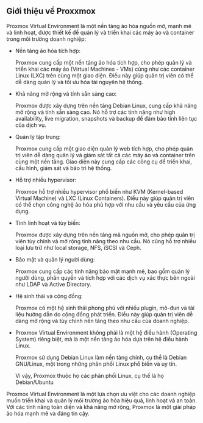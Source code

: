 ## Giới thiệu về Proxxmox

Proxmox Virtual Environment là một nền tảng ảo hóa nguồn mở, mạnh mẽ và linh hoạt, được thiết kế để quản lý và triển khai các máy ảo và container trong môi trường doanh nghiệp:

  + Nền tảng ảo hóa tích hợp:

    Proxmox cung cấp một nền tảng ảo hóa tích hợp, cho phép quản lý và triển khai các máy ảo (Virtual Machines - VMs) cũng như các container Linux (LXC) trên cùng một giao diện. Điều này giúp quản trị viên có thể dễ dàng quản lý và tối ưu hóa tài nguyên hệ thống.

  + Khả năng mở rộng và tính sẵn sàng cao:

    Proxmox được xây dựng trên nền tảng Debian Linux, cung cấp khả năng mở rộng và tính sẵn sàng cao. Nó hỗ trợ các tính năng như high availability, live migration, snapshots và backup để đảm bảo tính liên tục của dịch vụ.

  + Quản lý tập trung:

    Proxmox cung cấp một giao diện quản lý web tích hợp, cho phép quản trị viên dễ dàng quản lý và giám sát tất cả các máy ảo và container trên cùng một nền tảng. Giao diện này cung cấp các công cụ để triển khai, cấu hình, giám sát và bảo trì hệ thống.

  + Hỗ trợ nhiều hypervisor:

    Proxmox hỗ trợ nhiều hypervisor phổ biến như KVM (Kernel-based Virtual Machine) và LXC (Linux Containers). Điều này giúp quản trị viên có thể chọn công nghệ ảo hóa phù hợp với nhu cầu và yêu cầu của ứng dụng.

  + Tính linh hoạt và tùy biến:
 
    Proxmox được xây dựng trên nền tảng mã nguồn mở, cho phép quản trị viên tùy chỉnh và mở rộng tính năng theo nhu cầu. Nó cũng hỗ trợ nhiều loại lưu trữ như local storage, NFS, iSCSI và Ceph.

  + Bảo mật và quản lý người dùng:
    
    Proxmox cung cấp các tính năng bảo mật mạnh mẽ, bao gồm quản lý người dùng, phân quyền và tích hợp với các dịch vụ xác thực bên ngoài như LDAP và Active Directory.

  + Hệ sinh thái và cộng đồng:
    
    Proxmox có một hệ sinh thái phong phú với nhiều plugin, mô-đun và tài liệu hướng dẫn do cộng đồng phát triển. Điều này giúp quản trị viên dễ dàng mở rộng và tùy chỉnh nền tảng theo nhu cầu của doanh nghiệp.

  + Proxmox Virtual Environment không phải là một hệ điều hành (Operating System) riêng biệt, mà là một nền tảng ảo hóa dựa trên hệ điều hành Linux.

    Proxmox sử dụng Debian Linux làm nền tảng chính, cụ thể là Debian GNU/Linux, một trong những phân phối Linux phổ biến và uy tín.

    Vì vậy, Proxmox thuộc họ các phân phối Linux, cụ thể là họ Debian/Ubuntu

Proxmox Virtual Environment là một lựa chọn ưu việt cho các doanh nghiệp muốn triển khai và quản lý môi trường ảo hóa hiệu quả, linh hoạt và an toàn. Với các tính năng toàn diện và khả năng mở rộng, Proxmox là một giải pháp ảo hóa mạnh mẽ và đáng tin cậy.